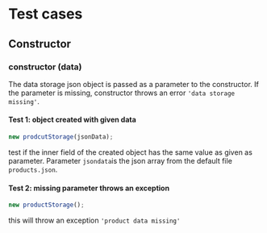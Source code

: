 # Test cases

## Constructor

### **constructor (data)**

The data storage json object is passed as a parameter to the constructor. If the parameter is missing, constructor throws an error `'data storage missing'`.

#### Test 1: object created with given data

```js
new prodcutStorage(jsonData);
```

test if the inner field of the created object has the same value as given as parameter. Parameter `jsondata`is the json array from the default file `products.json`.

#### Test 2: missing parameter throws an exception

```js
new productStorage();
```

this will throw an exception `'product data missing'`
